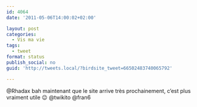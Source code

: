 ```yaml
---
id: 4064
date: '2011-05-06T14:00:02+02:00'

layout: post
categories:
  - Vis ma vie
tags:
  - tweet
format: status
publish_social: no
guid: 'http://tweets.local/?birdsite_tweet=66502483740065792'

---
```


@Rhadax bah maintenant que le site arrive très prochainement, c’est plus vraiment utile 😉 @twikito @fran6